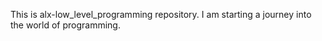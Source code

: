 This is alx-low_level_programming repository. I am starting a journey into the world of programming.
